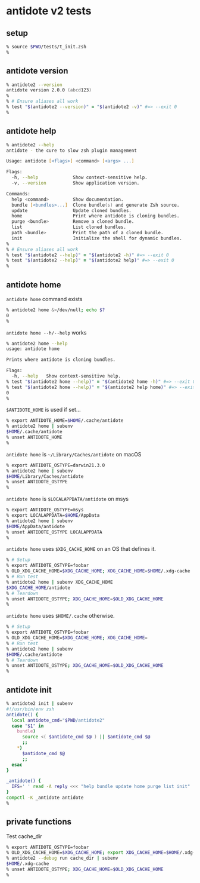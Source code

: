 # antidote v2 tests

## setup

```zsh
% source $PWD/tests/t_init.zsh
%
```

## antidote version

```zsh
% antidote2 --version
antidote version 2.0.0 (abcd123)
%
% # Ensure aliases all work
% test "$(antidote2 --version)" = "$(antidote2 -v)" #=> --exit 0
%
```

## antidote help

```zsh
% antidote2 --help
antidote - the cure to slow zsh plugin management

Usage: antidote [<flags>] <command> [<args> ...]

Flags:
  -h, --help             Show context-sensitive help.
  -v, --version          Show application version.

Commands:
  help <command>         Show documentation.
  bundle [<bundles>...]  Clone bundle(s) and generate Zsh source.
  update                 Update cloned bundles.
  home                   Print where antidote is cloning bundles.
  purge <bundle>         Remove a cloned bundle.
  list                   List cloned bundles.
  path <bundle>          Print the path of a cloned bundle.
  init                   Initialize the shell for dynamic bundles.
%
% # Ensure aliases all work
% test "$(antidote2 --help)" = "$(antidote2 -h)" #=> --exit 0
% test "$(antidote2 --help)" = "$(antidote2 help)" #=> --exit 0
%
```

## antidote home

`antidote home` command exists

```zsh
% antidote2 home &>/dev/null; echo $?
0
%
```

`antidote home --h/--help` works

```zsh
% antidote2 home --help
usage: antidote home

Prints where antidote is cloning bundles.

Flags:
  -h, --help   Show context-sensitive help.
% test "$(antidote2 home --help)" = "$(antidote2 home -h)" #=> --exit 0
% test "$(antidote2 home --help)" = "$(antidote2 help home)" #=> --exit 0
0
%
```

`$ANTIDOTE_HOME` is used if set...

```zsh
% export ANTIDOTE_HOME=$HOME/.cache/antidote
% antidote2 home | subenv
$HOME/.cache/antidote
% unset ANTIDOTE_HOME
%
```

`antidote home` is `~/Library/Caches/antidote` on macOS

```zsh
% export ANTIDOTE_OSTYPE=darwin21.3.0
% antidote2 home | subenv
$HOME/Library/Caches/antidote
% unset ANTIDOTE_OSTYPE
%
```

`antidote home` is `$LOCALAPPDATA/antidote` on msys

```zsh
% export ANTIDOTE_OSTYPE=msys
% export LOCALAPPDATA=$HOME/AppData
% antidote2 home | subenv
$HOME/AppData/antidote
% unset ANTIDOTE_OSTYPE LOCALAPPDATA
%
```

`antidote home` uses `$XDG_CACHE_HOME` on an OS that defines it.

```zsh
% # Setup
% export ANTIDOTE_OSTYPE=foobar
% OLD_XDG_CACHE_HOME=$XDG_CACHE_HOME; XDG_CACHE_HOME=$HOME/.xdg-cache
% # Run test
% antidote2 home | subenv XDG_CACHE_HOME
$XDG_CACHE_HOME/antidote
% # Teardown
% unset ANTIDOTE_OSTYPE; XDG_CACHE_HOME=$OLD_XDG_CACHE_HOME
%
```

`antidote home` uses `$HOME/.cache` otherwise.

```zsh
% # Setup
% export ANTIDOTE_OSTYPE=foobar
% OLD_XDG_CACHE_HOME=$XDG_CACHE_HOME; XDG_CACHE_HOME=
% # Run test
% antidote2 home | subenv
$HOME/.cache/antidote
% # Teardown
% unset ANTIDOTE_OSTYPE; XDG_CACHE_HOME=$OLD_XDG_CACHE_HOME
%
```

## antidote init

```zsh
% antidote2 init | subenv
#!/usr/bin/env zsh
antidote() {
  local antidote_cmd="$PWD/antidote2"
  case "$1" in
    bundle)
      source <( $antidote_cmd $@ ) || $antidote_cmd $@
      ;;
    *)
      $antidote_cmd $@
      ;;
  esac
}

_antidote() {
  IFS=' ' read -A reply <<< "help bundle update home purge list init"
}
compctl -K _antidote antidote
%
```

## private functions

Test cache_dir

```zsh
% export ANTIDOTE_OSTYPE=foobar
% OLD_XDG_CACHE_HOME=$XDG_CACHE_HOME; export XDG_CACHE_HOME=$HOME/.xdg-cache
% antidote2 --debug run cache_dir | subenv
$HOME/.xdg-cache
% unset ANTIDOTE_OSTYPE; XDG_CACHE_HOME=$OLD_XDG_CACHE_HOME
%
```
